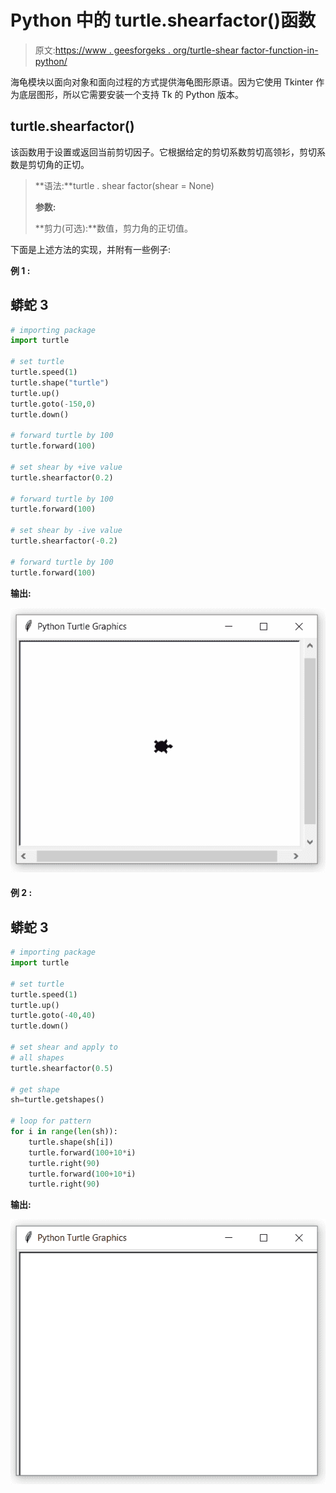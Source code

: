 # Python 中的 turtle.shearfactor()函数

> 原文:[https://www . geesforgeks . org/turtle-shear factor-function-in-python/](https://www.geeksforgeeks.org/turtle-shearfactor-function-in-python/)

海龟模块以面向对象和面向过程的方式提供海龟图形原语。因为它使用 Tkinter 作为底层图形，所以它需要安装一个支持 Tk 的 Python 版本。

## turtle.shearfactor()

该函数用于设置或返回当前剪切因子。它根据给定的剪切系数剪切高领衫，剪切系数是剪切角的正切。

> **语法:**turtle . shear factor(shear = None)
> 
> **参数:**
> 
> **剪力(可选):**数值，剪力角的正切值。

下面是上述方法的实现，并附有一些例子:

**例 1 :**

## 蟒蛇 3

```py
# importing package
import turtle

# set turtle
turtle.speed(1)
turtle.shape("turtle")
turtle.up()
turtle.goto(-150,0)
turtle.down()

# forward turtle by 100
turtle.forward(100)

# set shear by +ive value
turtle.shearfactor(0.2)

# forward turtle by 100
turtle.forward(100)

# set shear by -ive value
turtle.shearfactor(-0.2)

# forward turtle by 100
turtle.forward(100)
```

**输出:**

![](img/3062cfd9c2e6b7a99b466c42982bec29.png)

#### **例 2 :**

## 蟒蛇 3

```py
# importing package
import turtle

# set turtle 
turtle.speed(1)
turtle.up()
turtle.goto(-40,40)
turtle.down()

# set shear and apply to
# all shapes
turtle.shearfactor(0.5)

# get shape
sh=turtle.getshapes()

# loop for pattern
for i in range(len(sh)):
    turtle.shape(sh[i])
    turtle.forward(100+10*i)
    turtle.right(90)
    turtle.forward(100+10*i)
    turtle.right(90)
```

**输出:**

![](img/972f230d79a462c37a29d231d0c765cc.png)
